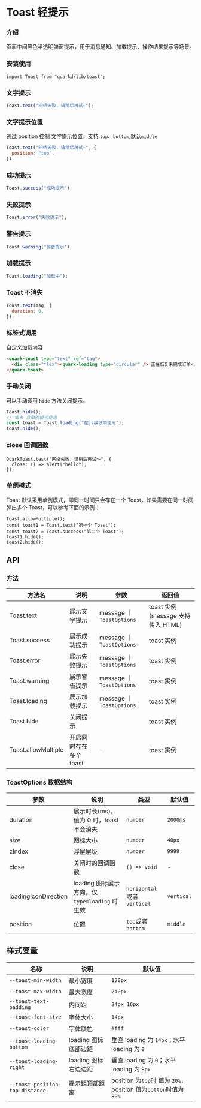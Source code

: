 # Toast 轻提示

### 介绍

页面中间黑色半透明弹窗提示，用于消息通知、加载提示、操作结果提示等场景。

### 安装使用

```tsx
import Toast from "quarkd/lib/toast";
```

### 文字提示

```javascript
Toast.text("网络失败，请稍后再试~");
```

### 文字提示位置

通过 position 控制 文字提示位置，支持 `top`、`bottom`,默认`middle`

```javascript
Toast.text("网络失败，请稍后再试~", {
  position: "top",
});
```

### 成功提示

```javascript
Toast.success("成功提示");
```

### 失败提示

```javascript
Toast.error("失败提示");
```

### 警告提示

```javascript
Toast.warning("警告提示");
```

### 加载提示

```javascript
Toast.loading("加载中");
```

### Toast 不消失

```javascript
Toast.text(msg, {
  duration: 0,
});
```

### 标签式调用

自定义加载内容

```html
<quark-toast type="text" ref="tag">
  <div class="flex"><quark-loading type="circular" /> 正在恢复未完成订单</div>
</quark-toast>
```

### 手动关闭

可以手动调用 `hide` 方法关闭提示。

```js
Toast.hide();
// 或者 非单例模式使用
const toast = Toast.loading("在js模块中使用");
toast.hide();
```

### close 回调函数

```tsx
QuarkToast.test("网络失败，请稍后再试～", {
  close: () => alert("hello"),
});
```

### 单例模式

Toast 默认采用单例模式，即同一时间只会存在一个 Toast，如果需要在同一时间弹出多个 Toast，可以参考下面的示例：

```tsx
Toast.allowMultiple();
const toast1 = Toast.text("第一个 Toast");
const toast2 = Toast.success("第二个 Toast");
toast1.hide();
toast2.hide();
```

## API

### 方法

| 方法名              | 说明                   | 参数                      | 返回值                            |
| ------------------- | ---------------------- | ------------------------- | --------------------------------- |
| Toast.text          | 展示文字提示           | message ｜ `ToastOptions` | toast 实例(message 支持传入 HTML) |
| Toast.success       | 展示成功提示           | message ｜ `ToastOptions` | toast 实例                        |
| Toast.error         | 展示失败提示           | message ｜ `ToastOptions` | toast 实例                        |
| Toast.warning       | 展示警告提示           | message ｜ `ToastOptions` | toast 实例                        |
| Toast.loading       | 展示加载提示           | message ｜ `ToastOptions` | toast 实例                        |
| Toast.hide          | 关闭提示               |                           | toast 实例                        |
| Toast.allowMultiple | 开启同时存在多个 toast | -                         | toast 实例                        |

### ToastOptions 数据结构

| 参数                 | 说明                                           | 类型                         | 默认值     |
| -------------------- | ---------------------------------------------- | ---------------------------- | ---------- |
| duration             | 展示时长(ms)，值为 0 时，toast 不会消失        | `number`                     | `2000ms`   |
| size                 | 图标大小                                       | `number`                     | `40px`     |
| zIndex               | 浮层层级                                       | `number`                     | `9999`     |
| close                | 关闭时的回调函数                               | `() => void`                 | -          |
| loadingIconDirection | loading 图标展示方向，仅 `type=loading` 时生效 | `horizontal` 或者 `vertical` | `vertical` |
| position             | 位置                                           | `top`或者 `bottom`           | `middle`   |

## 样式变量

| 名称                            | 说明                 | 默认值                                                           |
| ------------------------------- | -------------------- | ---------------------------------------------------------------- |
| `--toast-min-width`             | 最小宽度             | `120px`                                                          |
| `--toast-max-width`             | 最大宽度             | `240px`                                                          |
| `--toast-text-padding`          | 内间距               | `24px 16px`                                                      |
| `--toast-font-size`             | 字体大小             | `14px`                                                           |
| `--toast-color`                 | 字体颜色             | `#fff`                                                           |
| `--toast-loading-bottom`        | loading 图标底部边距 | 垂直 loading 为 `14px`；水平 loading 为 `0`                      |
| `--toast-loading-right`         | loading 图标右边边距 | 垂直 loading 为 `0`；水平 loading 为 `8px`                       |
| `--toast-position-top-distance` | 提示距顶部距离       | position 为`top`时 值为 `20%`， position 值为`botton`时值为`80%` |
